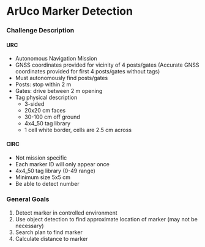 # ArUco Marker Detection

### Challenge Description
#### URC
- Autonomous Navigation Mission
- GNSS coordinates provided for vicinity of 4 posts/gates (Accurate GNSS coordinates provided for first 4 posts/gates without tags)
- Must autonomously find posts/gates
- Posts: stop within 2 m
- Gates: drive between 2 m opening
- Tag physical description
    - 3-sided
    - 20x20 cm faces
    - 30-100 cm off ground
    - 4x4_50 tag library
    - 1 cell white border, cells are 2.5 cm across

#### CIRC
- Not mission specific
- Each marker ID will only appear once
- 4x4_50 tag library (0-49 range)
- Minimum size 5x5 cm
- Be able to detect number

### General Goals
1. Detect marker in controlled environment
2. Use object detection to find approximate location of marker (may not be necessary)
3. Search plan to find marker
4. Calculate distance to marker
